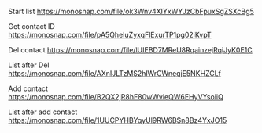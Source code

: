 Start list https://monosnap.com/file/ok3Wnv4XIYxWYJzCbFpuxSgZSXcBg5

Get contact ID https://monosnap.com/file/pA5QheIuZyxqFlExurTP1pg02iKvpT

Del contact https://monosnap.com/file/lUIEBD7MReU8RqainzejRqiJyK0E1C

List after Del https://monosnap.com/file/AXnIJLTzMS2hlWrCWneqjE5NKHZCLf

Add contact https://monosnap.com/file/B2QX2jR8hF80wWvleQW6EHyVYsoiiQ

List after add contact https://monosnap.com/file/1UUCPYHBYqyUl9RW6BSn8Bz4YxJO15
